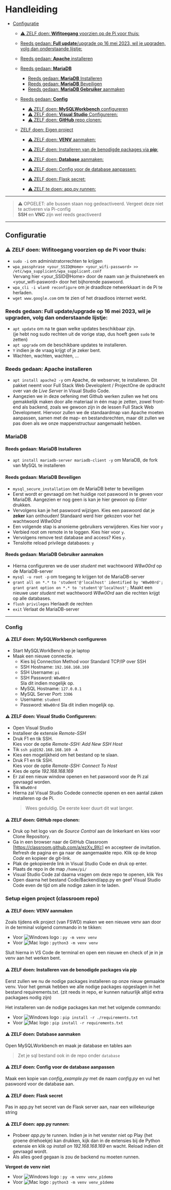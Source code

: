# Handleiding 

- [Configuratie](2_Configuration.md#configuratie)
    - [⚠️ ZELF doen: **Wifitoegang** voorzien op de Pi voor thuis:](2_Configuration.md#%EF%B8%8F-zelf-doen-wifitoegang-voorzien-op-de-pi-voor-thuis)
    - [Reeds gedaan: **Full update**/upgrade op 16 mei 2023, wil je upgraden, volg dan onderstaande lijstje:](2_Configuration.md#reeds-gedaan-full-updateupgrade-op-16-mei-2023-wil-je-upgraden-volg-dan-onderstaande-lijstje)
    - [Reeds gedaan: **Apache** installeren](2_Configuration.md#reeds-gedaan-apache-installeren)
    - [Reeds gedaan: **MariaDB**](2_Configuration.md#mariadb)
      - [Reeds gedaan: **MariaDB** Installeren](2_Configuration.md#reeds-gedaan-mariadb-installeren)
      - [Reeds gedaan: **MariaDB** Beveiligen](2_Configuration.md#reeds-gedaan-mariadb-beveiligen)
      - [Reeds gedaan: **MariaDB Gebruiker** aanmaken](2_Configuration.md#reeds-gedaan-mariadb-gebruiker-aanmaken)
    - [Reeds gedaan: **Config**](2_Configuration.md#config)
      - [⚠️ ZELF doen: **MySQLWorkbench** configureren](2_Configuration.md#%EF%B8%8F-zelf-doen-mysqlworkbench-configureren)
      - [⚠️ ZELF doen: **Visual Studio** Configureren:](2_Configuration.md#%EF%B8%8F-zelf-doen-visual-studio-configureren)
      - [⚠️ ZELF doen: **GitHub** repo clonen:](2_Configuration.md#%EF%B8%8F-zelf-doen-github-repo-clonen)
    
    - [ZELF doen: Eigen project](2_Configuration.md#setup-eigen-project-classroom-repo)

      - [⚠️ ZELF doen: **VENV** aanmaken:](2_Configuration.md#%EF%B8%8F-zelf-doen-venv-aanmaken)

      - [⚠️ ZELF doen: Installeren van de benodigde packages via **pip**:](2_Configuration.md#%EF%B8%8F-zelf-doen-installeren-van-de-benodigde-packages-via-pip)
      - [⚠️ ZELF doen: **Database** aanmaken:](2_Configuration.md#%EF%B8%8F-zelf-doen-database-aanmaken)
      - [⚠️ ZELF doen: Config voor de database aanpassen:](2_Configuration.md#%EF%B8%8F-zelf-doen-config-voor-de-database-aanpassen)
      - [⚠️ ZELF doen: Flask secret:](2_Configuration.md#%EF%B8%8F-zelf-doen-flask-secret)
      - [⚠️ ZELF te doen: app.py runnen:](2_Configuration.md#%EF%B8%8F-zelf-doen-apppy-runnen)


---

> ⚠️ OPGELET: alle bussen staan nog gedeactiveerd. Vergeet deze niet te activeren via Pi-config  
> **SSH** en **VNC** zijn wel reeds geactiveerd
---

## Configuratie

### ⚠️ ZELF doen: **Wifitoegang** voorzien op de Pi voor thuis:

<span id="wifitoegang"></span>

- `sudo -i` om administratorrechten te krijgen
- `wpa_passphrase <your_SSID@Home> <your_wifi-password> >> /etc/wpa_supplicant/wpa_supplicant.conf`  
  Vervang hier \<your_SSID@Home\> door de naam van je thuisnetwerk en \<your_wifi-pasword\> door het bijhorende paswoord.
- `wpa_cli -i wlan0 reconfigure` om je draadloze netwerkkaart in de Pi te herladen.
- `wget www.google.com` om te zien of het draadloos internet werkt.

### Reeds gedaan: **Full update**/upgrade op 16 mei 2023, wil je upgraden, volg dan onderstaande lijstje:

- `apt update` om na te gaan welke updates beschikbaar zijn.  
  (je hebt nog sudo rechten uit de vorige stap, dus hoeft geen `sudo` te zetten)
- `apt upgrade` om de beschikbare updates te installeren.
- `Y` indien je de vraag krijgt of je zeker bent.
- Wachten, wachten, wachten, ...

### Reeds gedaan: **Apache** installeren

- `apt install apache2 -y` om Apache, de webserver, te installeren. Dit pakket neemt voor Full Stack Web Developlent / ProjectOne de opdracht over van de _Live Server_ in Visual Studio Code.
- Aangezien we in deze oefening met Github werken zullen we het ons gemakkelijk maken door alle materiaal in één map je zetten, zowel front-end als backend, zoals we gewoon zijn in de lessen Full Stack Web Development.
  Hiervoor zullen we de standaardmap van Apache moeten aanpassen, samen met de map- en bestandsrechten, maar dit zullen we pas doen als we onze mappenstructuur aangemaakt hebben.

### **MariaDB**

#### Reeds gedaan: **MariaDB** Installeren

- `apt install mariadb-server mariadb-client -y` om MariaDB, de fork van MySQL te installeren

#### Reeds gedaan: **MariaDB** Beveiligen

- `mysql_secure_installation` om de MariaDB beter te beveiligen
- Eerst wordt er gevraagd om het huidige root paswoord in te geven voor MariaDB. Aangezien er nog geen is kan je hier gewoon op _Enter_ drukken.
- Vervolgens kan je het paswoord wijzigen. Kies een paswoord dat je **zeker** kan onthouden! Standaard werd hier gekozen voor het wachtwoord _W8w00rd_
- Een volgende stap is anonieme gebruikers verwijderen. Kies hier voor `y`
- Verbied root om remote in te loggen. Kies hier voor `y`.
- Vervolgens remove test database and access? Kies `y`.
- Tenslotte reload privilege databases: `y`

#### Reeds gedaan: **MariaDB Gebruiker** aanmaken

- Hierna configureren we de user _student_ met wachtwoord _W8w00rd_ op de MariaDB-server
- `mysql -u root -p` om toegang te krijgen tot de MariaDB-server
- `grant all on *.* to 'student'@'localhost' identified by 'W8w00rd'; grant grant option on *.* to 'student'@'localhost';` Maakt een nieuwe user _student_ met wachtwoord _W8w00rd_ aan die rechten krijgt op alle databases.
- `flush privileges` Herlaadt de rechten
- `exit` Verlaat de MariaDB-server

---

### **Config**

#### ⚠️ ZELF doen: **MySQLWorkbench** configureren

- Start MySQLWorkBench op je laptop
- Maak een nieuwe connectie.
  - Kies bij Connection Method voor Standard TCP/IP over SSH
  - SSH Hostname: `192.168.168.169`
  - SSH Username: `pi`
  - SSH Password: `W8w00rd`  
    Sla dit indien mogelijk op.
  - MySQL Hostname: `127.0.0.1`
  - MySQL Server Port: `3306`
  - Username: `student`
  - Password: `W8w00rd` Sla dit indien mogelijk op.

#### ⚠️ ZELF doen: **Visual Studio** Configureren:

- Open Visual Studio
- Installeer de extensie _Remote-SSH_
- Druk F1 en tik SSH.  
  Kies voor de optie _Remote-SSH: Add New SSH Host_
- Tik `ssh pi@192.168.168.169 -A`
- Kies een mogelijkheid om het bestand op te slaan.
- Druk F1 en tik SSH.  
  Kies voor de optie _Remote-SSH: Connect To Host_
- Kies de optie _192.168.168.169_
- Er zal een nieuw window openen en het paswoord voor de Pi zal gevraagd worden.
- Tik `W8w00rd`
- Hierna zal Visual Studio Codede connectie openen en een aantal zaken installeren op de Pi.
  > Wees geduldig. De eerste keer duurt dit wat langer.

#### ⚠️ ZELF doen: **GitHub** repo clonen:

- Druk op het logo van de _Source Control_ aan de linkerkant en kies voor Clone Repository.
- Ga in een browser naar de GitHub Classroom [https://classroom.github.com/a/ezXv_9Xc] en accepteer de invitation. Refresh de pagina en ga naar de aangemaakte repo. Klik op de knop _Code_ en kopieer de git-link.
- Plak de gekopieerde link in Visual Studio Code en druk op enter.
- Plaats de repo in de map `/home/pi/`
- Visual Studio Code zal daarna vragen om deze repo te openen, klik _Yes_
- Open daarna het bestand Code/Backend/app.py en geef Visual Studio Code even de tijd om alle nodige zaken in te laden.

### **Setup eigen project (classroom repo)**  

  
#### ⚠️ ZELF doen: **VENV** aanmaken


Zoals tijdens elk project (van FSWD) maken we een nieuwe venv aan door in de terminal volgend commando in te tikken:

- Voor ![Windows logo](https://icons.getbootstrap.com/assets/icons/windows.svg) : `py -m venv venv`
- Voor ![Mac logo](https://icons.getbootstrap.com/assets/icons/apple.svg) : `python3 -m venv venv`

Sluit hierna in VS Code de terminal en open een nieuwe en check of je in je venv aan het werken bent.

#### ⚠️ ZELF doen: Installeren van de benodigde packages via pip

Eerst zullen we nu de nodige packages installeren op onze nieuw gemaakte venv.
Voor het gemak hebben we alle nodige packages opgeslagen in het bestand requirements.txt. (zit reeds in repo, er kunnen natuurlijk altijd extra packagaes nodig zijn)

Het installeren van de nodige packages kan met het volgende commando:

- Voor ![Windows logo](https://icons.getbootstrap.com/assets/icons/windows.svg) : `pip install -r ./requirements.txt`
- Voor ![Mac logo](https://icons.getbootstrap.com/assets/icons/apple.svg) : `pip install -r requirements.txt`



#### ⚠️ ZELF doen: **Database** aanmaken

Open MySQLWorkbench en maak je database en tables aan

> Zet je sql bestand ook in de repo onder `database`

#### ⚠️ ZELF doen: Config voor de database aanpassen 

Maak een kopie van _config_example.py_ met de naam _config.py_ en vul het paswoord voor de database aan.


#### ⚠️ ZELF doen: Flask secret

Pas in app.py het secret van de Flask server aan, naar een willekeurige string

#### ⚠️ ZELF doen: app.py runnen:

- Probeer _app.py_ te runnen. Indien je in het venster niet op Play (het groene driehoekje) kan drukken, kijk dan in de extensies bij de Python extensie en klik op _install on 192.168.168.169_ en wacht. Reload indien dit gevraagd wordt.
- Als alles goed gegaan is zou de backend nu moeten runnen.

**Vergeet de venv niet**

- Voor ![Windows logo](https://icons.getbootstrap.com/assets/icons/windows.svg) : `py -m venv venv_p1demo`
- Voor ![Mac logo](https://icons.getbootstrap.com/assets/icons/apple.svg) : `python3 -m venv venv_p1demo`
